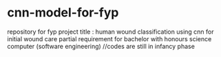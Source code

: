 # cnn-model-for-fyp
repository for fyp project
title : human wound classification using cnn for initial wound care
partial requirement for bachelor with honours science computer (software engineering)
//codes are still in infancy phase
